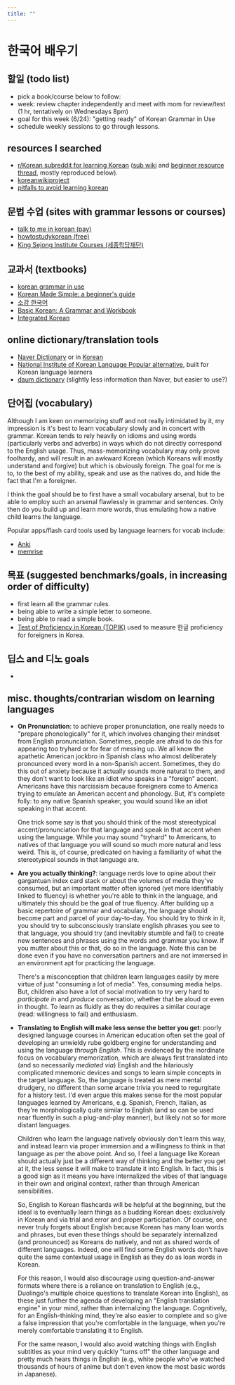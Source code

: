 ```yaml
---
title: ""
---
```


# 한국어 배우기

## 할일 (todo list)
* pick a book/course below to follow:
* week: review chapter independently and meet with mom for review/test (1 hr, tentatively on Wednesdays 8pm)
* goal for this week (6/24): "getting ready" of Korean Grammar in Use
* schedule weekly sessions to go through lessons.

## resources I searched
* [r/Korean subreddit for learning Korean](https://reddit.com/r/Korean) ([sub wiki](https://reddit.com/r/Korean/wiki/index) and [beginner resource thread](https://reddit.com/r/Korean/comments/hw4gy0/the_ultimate_beginners_resource_thread/), mostly reproduced below).
* [koreanwikiproject](https://www.koreanwikiproject.com/wiki/index.php?title=Learn_hangeul)
* [pitfalls to avoid learning korean](https://storylearning.com/learn/korean#korean_pitfalls)

## 문법 수업 (sites with grammar lessons or courses)

* [talk to me in korean (pay)](https://talktomeinkorean.com/)
* [howtostudykorean (free)](https://www.howtostudykorean.com/)
* [King Sejong Institute Courses (세종학당재단)](https://nuri.iksi.or.kr/front/main/main.do)

## 교과서 (textbooks)

* [korean grammar in use](https://www.amazon.com/dp/8959951986)
* [Korean Made Simple: a beginner's guide](https://www.amazon.com/dp/1497445825)
* [소강 한국어](https://www.amazon.com/dp/8976995775)
* [Basic Korean: A Grammar and Workbook](https://www.amazon.com/dp/B08N5GGB73/)
* [Integrated Korean](https://www.amazon.com/dp/0824876199)

## online dictionary/translation tools

* [Naver Dictionary](https://en.dict.naver.com/#/main) or in [Korean](https://dict.naver.com/)
* [National Institute of Korean Language Popular alternative](https://krdict.korean.go.kr/eng/mainAction?nation=eng), built for Korean language learners
* [daum dictionary](https://dic.daum.net/index.do) (slightly less information than Naver, but easier to use?)

## 단어집 (vocabulary)
Although I am keen on memorizing stuff and not really intimidated by it, my impression is it's best to learn vocabulary slowly and in concert with grammar. Korean tends to rely heavily on idioms and using words (particularly verbs and adverbs) in ways which do not directly correspond to the English usage. Thus, mass-memorizing vocabulary may only prove foolhardy, and will result in an awkward Korean (which Koreans will mostly understand and forgive) but which is obviously foreign. The goal for me is to, to the best of my ability, speak and use as the natives do, and hide the fact that I'm a foreigner.

I think the goal should be to first have a small vocabulary arsenal, but to be able to employ such an arsenal flawlessly in grammar and sentences. Only then do you build up and learn more words, thus emulating how a native child learns the language.

Popular apps/flash card tools used by language learners for vocab include:
* [Anki](https://apps.ankiweb.net/)
* [memrise](https://www.memrise.com/en-us/)

## 목표 (suggested benchmarks/goals, in increasing order of difficulty)
* first learn all the grammar rules.
* being able to write a simple letter to someone.
* being able to read a simple book.
* [Test of Proficiency in Korean (TOPIK)](https://en.wikipedia.org/wiki/Test_of_Proficiency_in_Korean) used to measure 한글 proficiency for foreigners in Korea.

## 딥스 and 디노 goals
*

## misc. thoughts/contrarian wisdom on learning languages
* **On Pronunciation**: to achieve proper pronunciation, one really needs to "prepare phonologically" for it, which involves changing their mindset from English pronunciation. Sometimes, people are afraid to do this for appearing too tryhard or for fear of messing up. We all know the apathetic American jockbro in Spanish class who almost deliberately pronounced every word in a non-Spanish accent. Sometimes, they do this out of anxiety because it actually sounds more natural to them, and they don't want to look like an idiot who speaks in a "foreign" accent. Americans have this narcissism because foreigners come to America trying to emulate an American accent and phonology. But, it's complete folly: to any native Spanish speaker, you would sound like an idiot speaking in that accent.

    One trick some say is that you should think of the most stereotypical accent/pronunciation for that language and speak in that accent when using the language. While you may sound "tryhard" to Americans, to natives of that language you will sound so much more natural and less weird. This is, of course, predicated on having a familiarity of what the stereotypical sounds in that language are.

* **Are you actually thinking?**: language nerds love to opine about their gargantuan index card stack or about the volumes of media they've consumed, but an important matter often ignored (yet more identifiably linked to fluency) is whether you're able to think in the language, and ultimately this should be the goal of true fluency. After building up a basic repertoire of grammar and vocabulary, the language should become part and parcel of your day-to-day. You should try to think in it, you should try to subconsciously translate english phrases you see to that language, you should try (and inevitably stumble and fail) to create new sentences and phrases using the words and grammar you know. If you mutter about this or that, do so in the language. Note this can be done even if you have no conversation partners and are not immersed in an environment apt for practicing the language.

    There's a misconception that children learn languages easily by mere virtue of just "consuming a lot of media". Yes, consuming media helps. But, children also have a lot of social motivation to try very hard to _participate in_ and _produce_ conversation, whether that be aloud or even in thought. To learn as fluidly as they do requires a similar courage (read: willingness to fail) and enthusiasm.
* **Translating to English will make less sense the better you get**: poorly designed language courses in American education often set the goal of developing an unwieldy rube goldberg engine for understanding and using the language _through English_. This is evidenced by the inordinate focus on vocabulary memorization, which are always first translated into (and so necessarily _mediated via_) English and the hilariously complicated mnemonic devices and songs to learn simple concepts in the target language. So, the language is treated as mere mental drudgery, no different than some arcane trivia you need to regurgitate for a history test. I'd even argue this makes sense for the most popular languages learned by Americans, e.g. Spanish, French, Italian, as they're morphologically quite similar to English (and so can be used near fluently in such a plug-and-play manner), but likely not so for more distant languages.

    Children who learn the language natively obviously don't learn this way, and instead learn via proper immersion and a willingness to think in that language as per the above point. And so, I feel a language like Korean should actually just be a different way of thinking and the better you get at it, the less sense it will make to translate it into English. In fact, this is a good sign as it means you have internalized the vibes of that language in their own and original context, rather than through American sensibilities.

    So, English to Korean flashcards will be helpful at the beginning, but the ideal is to eventually learn things as a budding Korean does: exclusively in Korean and via trial and error and proper participation. Of course, one never truly forgets about English because Korean has many loan words and phrases, but even these things should be separately internalized (and pronounced) as Koreans do natively, and not as shared words of different languages. Indeed, one will find some English words don't have quite the same contextual usage in English as they do as loan words in Korean.

    For this reason, I would also discourage using question-and-answer formats where there is a reliance on translation to English (e.g., Duolingo's multiple choice questions to translate Korean into English), as these just further the agenda of developing an "English translation engine" in your mind, rather than internalizing the language. Cognitively, for an English-thinking mind, they're also easier to complete and so give a false impression that you're comfortable in the language, when you're merely comfortable translating it to English.

    For the same reason, I would also avoid watching things with English subtitles as your mind very quickly "turns off" the other language and pretty much hears things in English (e.g., white people who've watched thousands of hours of anime but don't even know the most basic words in Japanese).
